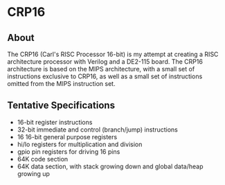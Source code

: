 # CRP16

## About

The CRP16 (Carl's RISC Processor 16-bit) is my attempt at creating a RISC architecture processor with Verilog and a DE2-115 board. The CRP16 architecture is based on the MIPS architecture, with a small set of instructions exclusive to CRP16, as well as a small set of instructions omitted from the MIPS instruction set.

## Tentative Specifications

- 16-bit register instructions
- 32-bit immediate and control (branch/jump) instructions
- 16 16-bit general purpose registers
- hi/lo registers for multiplication and division
- gpio pin registers for driving 16 pins
- 64K code section
- 64K data section, with stack growing down and global data/heap growing up
